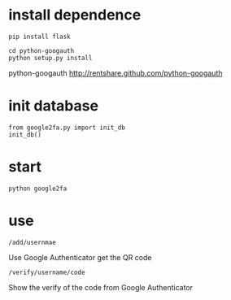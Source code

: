 install dependence
==================
```
pip install flask

cd python-googauth
python setup.py install

```
python-googauth http://rentshare.github.com/python-googauth

init database
=============
```
from google2fa.py import init_db
init_db()
```

start 
=====
```
python google2fa
```


use
===
`/add/usernmae`

Use Google Authenticator get the QR code 


`/verify/username/code`

Show the verify of the code from Google Authenticator







